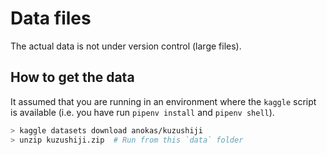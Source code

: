 # Data files

The actual data is not under version control (large files). 

## How to get the data

It assumed that you are running in an environment where the `kaggle` script is available (i.e. you have run `pipenv install` and `pipenv shell`).

``` bash
> kaggle datasets download anokas/kuzushiji
> unzip kuzushiji.zip  # Run from this `data` folder
```
